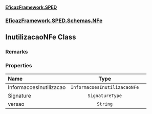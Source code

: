 #### [EficazFramework.SPED](EficazFrameworkSPED.md 'EficazFramework SPED')
### [EficazFramework.SPED.Schemas.NFe](EficazFramework.SPED.Schemas.NFe.md 'EficazFramework.SPED.Schemas.NFe')

## InutilizacaoNFe Class

### Remarks
### Properties

| Name | Type | |
| :--- | :---: | :--- |
| InformacoesInutilizacao | `InformacoesInutilizacaoNFe` |  |
| Signature | `SignatureType` |  |
| versao | `String` |  |
